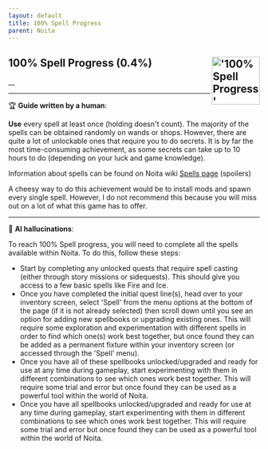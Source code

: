 ```yaml
---
layout: default
title: 100% Spell Progress
parent: Noita
---
```


## 100% Spell Progress (0.4%) <img align="right" src="https://cdn.cloudflare.steamstatic.com/steamcommunity/public/images/apps/881100/fc37560f3506ab3cfd5e4f5513d6c8c2885a40ec.jpg" alt="'100% Spell Progress' achievement icon" width="96" height="96">

__

---

:trophy: **Guide written by a human**:

**Use** every spell at least once (holding doesn't count). The majority of the spells can be obtained randomly on wands or shops. However, there are quite a lot of unlockable ones that require you to do secrets. It is by far the most time-consuming achievement, as some secrets can take up to 10 hours to do (depending on your luck and game knowledge).

Information about spells can be found on Noita wiki [Spells page](https://noita.wiki.gg/wiki/Spells) (spoilers)

A cheesy way to do this achievement would be to install mods and spawn every single spell. However, I do not recommend this because you will miss out on a lot of what this game has to offer.

---

:robot: **AI hallucinations**:

To reach 100% Spell progress, you will need to complete all the spells available within Noita. To do this, follow these steps:

- Start by completing any unlocked quests that require spell casting (either through story missions or sidequests). This should give you access to a few basic spells like Fire and Ice.
- Once you have completed the initial quest line(s), head over to your inventory screen, select 'Spell' from the menu options at the bottom of the page (if it is not already selected) then scroll down until you see an option for adding new spellbooks or upgrading existing ones. This will require some exploration and experimentation with different spells in order to find which one(s) work best together, but once found they can be added as a permanent fixture within your inventory screen (or accessed through the 'Spell' menu).
- Once you have all of these spellbooks unlocked/upgraded and ready for use at any time during gameplay, start experimenting with them in different combinations to see which ones work best together. This will require some trial and error but once found they can be used as a powerful tool within the world of Noita.
- Once you have all spellbooks unlocked/upgraded and ready for use at any time during gameplay, start experimenting with them in different combinations to see which ones work best together. This will require some trial and error but once found they can be used as a powerful tool within the world of Noita.

